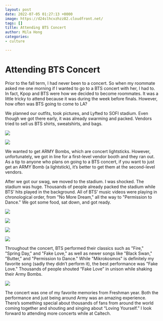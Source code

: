 ```yaml
---
layout: post
date: 2022-07-05 01:27:13 +0000
image: https://d24slhcvzhzz82.cloudfront.net/
tags: []
title: Attending BTS Concert
author: Mila Hong
categories:
- culture

---
```

# Attending BTS Concert

Prior to the fall term, I had never been to a concert. So when my roommate asked me one morning if I wanted to go to a BTS concert with her, I had to. In fact, Kpop and BTS were how we decided to become roommates. It was a little tricky to attend because it was during the week before finals. However, how often was BTS going to come to LA?

We planned our outfits, took pictures, and Lyfted to SOFI stadium. Even though we got there early, it was already swarming and packed. Vendors tried to sell us BTS shirts, sweatshirts, and bags.

![](https://d24slhcvzhzz82.cloudfront.net/images/2022/mila/sofi.JPG)

![](https://d24slhcvzhzz82.cloudfront.net/images/2022/mila/sofi_swag.jpeg)

We wanted to get ARMY Bombs, which are concert lightsticks. However, unfortunately, we got in line for a first-level vendor booth and they ran out. As a tip to anyone who plans on going to a BTS concert, if you want to just get an ARMY Bomb (a lightstick), it’s better to get them at the second-level vendors.

After we got our swag, we moved to the stadium. I was shocked. The stadium was huge. Thousands of people already packed the stadium while BTS’ hits played in the background. All of BTS’ music videos were playing in chronological order, from "No More Dream," all the way to "Permission to Dance." We got some food, sat down, and got ready.

![](https://d24slhcvzhzz82.cloudfront.net/images/2022/mila/bts_army.jpeg)

![](https://d24slhcvzhzz82.cloudfront.net/images/2022/mila/bts_fake_love.JPG)

![](https://d24slhcvzhzz82.cloudfront.net/images/2022/mila/bts_jk.JPG)

![](https://d24slhcvzhzz82.cloudfront.net/images/2022/mila/bts_v_jin.JPG)

Throughout the concert, BTS performed their classics such as "Fire," "Spring Day," and "Fake Love," as well as newer songs like "Black Swan," "Butter," and "Permission to Dance." While "Mikrokosmos" is definitely my favorite song (sadly they didn’t perform it), the best performance was "Fake Love." Thousands of people shouted “Fake Love” in unison while shaking their Army Bombs.

![](https://d24slhcvzhzz82.cloudfront.net/images/2022/mila/bts_army.JPG)

The concert was one of my favorite memories from Freshman year. Both the performance and just being around Army was an amazing experience. There’s something special about thousands of fans from around the world coming together and shouting and singing about “Loving Yourself.” I look forward to attending more concerts while at Caltech.